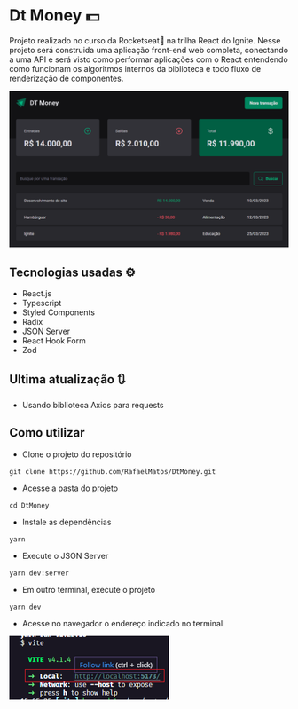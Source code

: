# Dt Money 💵
Projeto realizado no curso da Rocketseat🚀 na trilha React do Ignite. Nesse projeto será construida uma aplicação front-end web completa, conectando a uma API e será visto como performar aplicações com o React entendendo como funcionam os algoritmos internos da biblioteca e todo fluxo de renderização de componentes.

<img src='./tela.png' alt='git da tela da aplicação Dt Money'>

## Tecnologias usadas ⚙
  - React.js
  - Typescript
  - Styled Components
  - Radix
  - JSON Server
  - React Hook Form
  - Zod
  <!-- 
  - Zod
  - Immer
  - Vite -->

## Ultima atualização 🔃
- Usando biblioteca Axios para requests

## Como utilizar
- Clone o projeto do repositório
```
git clone https://github.com/RafaelMatos/DtMoney.git
```
- Acesse a pasta do projeto
```
cd DtMoney
```
- Instale as dependências 
```
yarn
```
- Execute o JSON Server
```
yarn dev:server
```
- Em outro terminal, execute o projeto
```
yarn dev
```

- Acesse no navegador o endereço indicado no terminal

<img src='./endereco.png' alt='Imagem do terminal indicando endereço a ser acessado no navegador'>
